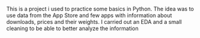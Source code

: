 This is a project i used to practice some basics in Python. The idea was to use data from the App Store and few apps with information about downloads, prices and their weights.
I carried out an EDA and a small cleaning to be able to better analyze the information
